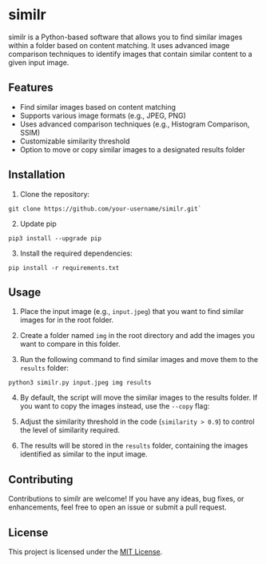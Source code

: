 # similr

similr is a Python-based software that allows you to find similar images within a folder based on content matching. It uses advanced image comparison techniques to identify images that contain similar content to a given input image.

## Features

- Find similar images based on content matching
- Supports various image formats (e.g., JPEG, PNG)
- Uses advanced comparison techniques (e.g., Histogram Comparison, SSIM)
- Customizable similarity threshold
- Option to move or copy similar images to a designated results folder

## Installation

1. Clone the repository:
```
git clone https://github.com/your-username/similr.git`
```
2. Update pip
```
pip3 install --upgrade pip
```
3. Install the required dependencies:
```
pip install -r requirements.txt
```


## Usage

1. Place the input image (e.g., `input.jpeg`) that you want to find similar images for in the root folder.

2. Create a folder named `img` in the root directory and add the images you want to compare in this folder.

3. Run the following command to find similar images and move them to the `results` folder:
```
python3 similr.py input.jpeg img results
```
4. By default, the script will move the similar images to the results folder. If you want to copy the images instead, use the `--copy` flag:

5. Adjust the similarity threshold in the code (`similarity > 0.9`) to control the level of similarity required.

6. The results will be stored in the `results` folder, containing the images identified as similar to the input image.

## Contributing

Contributions to similr are welcome! If you have any ideas, bug fixes, or enhancements, feel free to open an issue or submit a pull request.

## License

This project is licensed under the [MIT License](LICENSE).

